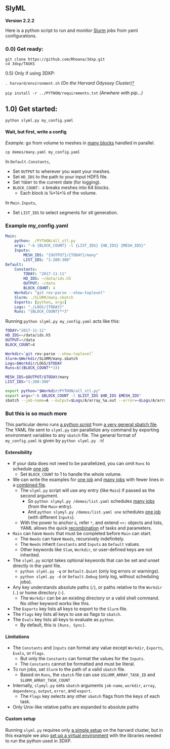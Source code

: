 ## SlyML
__Version 2.2.2__

Here is a python script to run and monitor [Slurm](https://slurm.schedmd.com/) jobs from yaml configurations.

### 0.0) Get ready:

```
git clone https://github.com/Rhoana/3dxp.git
cd 3dxp/TASKS
```

0.5) Only if using 3DXP:

`. harvard/environment.sh` _(On the Harvard Odyssey Cluster)[†](#custom-setup)_

`pip install -r ../PYTHON/requirements.txt` _(Anwhere with pip...)_

## 1.0) Get started:

```
python slyml.py my_config.yaml
```

#### Wait, but first, write a config

*Example:* go from volume to meshes in [many blocks](demos/many.yaml) handled in parallel.
```
cp demos/many.yaml my_config.yaml
```

In `Default.Constants`,

- Set `OUTPUT` to wherever you want your meshes.
- Set `HD_IDS` to the path to your input HDF5 file.
- Set `TODAY` to the current date (for logging).
- `BLOCK_COUNT: 4` breaks meshes into 64 blocks.
	- Each block is ¼×¼×¼ of the volume.

In `Main.Inputs`,

- Set `LIST_IDS` to select segments for stl generation.

### Example my_config.yaml

```yaml
Main:
    python: ./PYTHON/all_stl.py
    args: "-b {BLOCK_COUNT} -l {LIST_IDS} {HD_IDS} {MESH_IDS}"
    Inputs:
        MESH_IDS: "{OUTPUT}/{TODAY}/many"
        LIST_IDS: "1:200:300"
Default:
    Constants:
        TODAY: "2017-11-11"
        HD_IDS: ~/data/ids.h5
        OUTPUT: ~/data
        BLOCK_COUNT: 4
    Workdir: "git rev-parse --show-toplevel"
    Slurm: ./SLURM/many.sbatch
    Exports: [python, args]
    Logs: "./LOGS/{TODAY}"
    Runs: "{BLOCK_COUNT}**3"
```

Running `python slyml.py my_config.yaml` acts like this:

```bash
TODAY="2017-11-11"
HD_IDS=~/data/ids.h5
OUTPUT=~/data
BLOCK_COUNT=4

Workdir=`git rev-parse --show-toplevel`
Slurm=$Workdir/SLURM/many.sbatch
Logs=$Workdir/LOGS/$TODAY
Runs=$((BLOCK_COUNT**3))

MESH_IDS=$OUTPUT/$TODAY/many
LIST_IDS="1:200:300"

export python="$Workdir/PYTHON/all_stl.py"
export args="-b $BLOCK_COUNT -l $LIST_IDS $HD_IDS $MESH_IDS"
sbatch --job-name=A --output=$Logs/A/array_%a.out --error=~$Logs/A/array_%a.err --workdir=$Workdir --export=ALL --array=0-$((Runs-1)) $Slurm
```

### But this is so much more

This particular demo runs [a python script](/PYTHON/all_stl.py) from [a very general sbatch file](/SLURM/many.sbatch). The YAML file sent to `slyml.py` can parallelize any command by exporting environment variables to any `sbatch` file. The general format of `my_config.yaml` is given by `python slyml.py -h`!

#### Extensibility

- If your data does not need to be parallelized, you can omit `Runs` to schedule [one job](demos/one.yaml)
	- Set `BLOCK_COUNT` to 1 to handle the whole volume.
- We can write the examples for [one job](demos/one.yaml) and [many jobs](demos/many.yaml) with fewer lines in a [combined file](demos/list.yaml).
	- The `slyml.py` script will use any entry (like `Main`) if passed as the second argument.
 		- So `python slymyl.py /demos/list.yaml` schedules [many jobs](demos/list.yaml#L8) (from the `Main` entry).
 		- And `python slymyl.py /demos/list.yaml one` schedules [one job](demos/list.yaml) (with different `Inputs`).
	- With the power to anchor `&`, refer `*`, and extend `<<:` objects and lists, YAML allows the quick [recombination](http://blog.daemonl.com/2016/02/yaml.html) of tasks and parameters.
- `Main` can have `Needs` that must be completed before `Main` can start.
	- The `Needs` can have `Needs`, recursively indefinitely.
	- The `Needs` inherit `Constants` and `Inputs` as `Default` values.
	- Other keywords like `Slum`, `Workdir`, or user-defined keys are not inherited.
- The `slyml.py` script takes optional keywords that can be set and unset directly in the yaml file.
	- `python slyml.py -q` or `Default.Quiet` (only log errors or warnings).
	- `python slyml.py -d` or `Default.Debug` (only log, without scheduling jobs).
- Any key understands absolute paths (`/`), or paths relative to the `Workdir` (`.`) or home directory (`~`).
	- The `Workdir` can be an existing directory or a valid shell command. No other keyword works like this.
- The `Exports` key lists all keys to export to the `Slurm` file.
- The `Flags` key lists all keys to use as flags to `sbatch`.
- The `Evals` key lists all keys to evaluate as `python`.
	- By default, this is `[Runs, Sync]`.

#### Limitations

- The `Constants` and `Inputs` can format any value except `Workdir`, `Exports`, `Evals`, or `Flags`.
	- But only the `Constants` can format the values for the `Inputs`.
	- The `Constants` cannot be formatted and must be literal.
- To run jobs, set `Slurm` to the path of a valid `sbatch` file.
	- Based on `Runs`, the `sbatch` file can use `$SLURM_ARRAY_TASK_ID` and `SLURM_ARRAY_TASK_COUNT`
- Internally, `slymyl.py` sets `sbatch` arguments `job-name`, `workdir`, `array`, `dependency`, `output`, `error`, and `export`.
	- The `Flags` key selects any other `sbatch` flags from the keys of each task.
- Only Unix-like relative paths are expanded to absolute paths


#### Custom setup
Running `slyml.py` requires only [a simple setup](harvard/minimal.sh) on the harvard cluster, but in this example we also [set up a virtual environment](harvard/environment.sh) with the libraries needed to run the python used in 3DXP.
